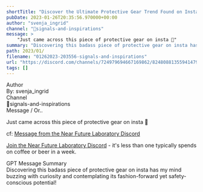 ```yaml
---
shortTitle: "Discover the Ultimate Protective Gear Trend Found on Instagram!"
pubDate: 2023-01-26T20:35:56.970000+00:00
author: "svenja_ingrid"
channel: "🚦signals-and-inspirations"
message: >
    "Just came across this piece of protective gear on insta 🤔"
summary: "Discovering this badass piece of protective gear on insta has my mind buzzing with curiosity and contemplating its fashion-forward yet safety-conscious potential!"
path: 2023/01/
filename: "01262023-203556-signals-and-inspirations"
url: "https://discord.com/channels/724979694667169862/824808813559414794/1068268076799361034"
tags: []
---
```

<div class="metadata-title-header pt-3 pb-3 pl-2">Author</div>    
<div class="bg-gray-200 p-4 rounded-md mb-4">   
By: svenja_ingrid
</div>

<div class="metadata-title-header pt-3 pb-3 pl-2">Channel</div>    
<div class="bg-gray-200 p-4 rounded-md mb-4">   
🚦signals-and-inspirations</span>
</div>

<div class="metadata-title-header pt-3 pb-3 pl-2">Message / Or..</div>    
<div class="human-content-container">  

Just came across this piece of protective gear on insta 🤔


<!-- 
Just came across this piece of protective gear on insta 🤔
 -->
</div>



cf: <a href="">Message from the Near Future Laboratory Discord</a>

<a href="">Join the Near Future Laboratory Discord</a> - it's less than one typically spends on coffee or beer in a week. 



<div class="metadata-title-header pt-3 pb-3 pl-2">GPT Message Summary</div>    
<div class="robot-content-container">
Discovering this badass piece of protective gear on insta has my mind buzzing with curiosity and contemplating its fashion-forward yet safety-conscious potential!
</div>
</div>